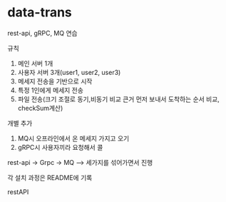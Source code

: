 # data-trans

rest-api, gRPC, MQ 연습

규칙
1. 메인 서버 1개
2. 사용자 서버 3개(user1, user2, user3)
3. 메세지 전송을 기반으로 시작
4. 특정 1인에게 메세지 전송
5. 파일 전송(크기 조절로 동기,비동기 비교 큰거 먼저 보내서 도착하는 순서 비교, checkSum계산)

개별 추가
1. MQ시 오프라인에서 온 메세지 가지고 오기 
2. gRPC시 사용자끼라 요청해서 콜 

rest-api -> Grpc -> MQ --> 세가지를 섞어가면서 진행 

각 설치 과정은 README에 기록

restAPI

